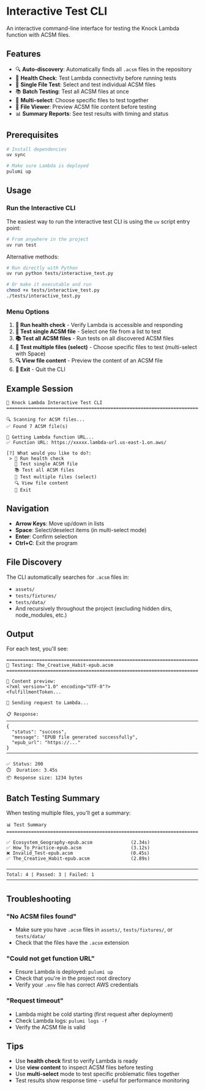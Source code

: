 # Interactive Test CLI

An interactive command-line interface for testing the Knock Lambda function with ACSM files.

## Features

- 🔍 **Auto-discovery**: Automatically finds all `.acsm` files in the repository
- 🏥 **Health Check**: Test Lambda connectivity before running tests
- 📂 **Single File Test**: Select and test individual ACSM files
- 📚 **Batch Testing**: Test all ACSM files at once
- 🔄 **Multi-select**: Choose specific files to test together
- 📄 **File Viewer**: Preview ACSM file content before testing
- 📊 **Summary Reports**: See test results with timing and status

## Prerequisites

```bash
# Install dependencies
uv sync

# Make sure Lambda is deployed
pulumi up
```

## Usage

### Run the Interactive CLI

The easiest way to run the interactive test CLI is using the `uv` script entry point:

```bash
# From anywhere in the project
uv run test
```

Alternative methods:

```bash
# Run directly with Python
uv run python tests/interactive_test.py

# Or make it executable and run
chmod +x tests/interactive_test.py
./tests/interactive_test.py
```

### Menu Options

1. **🏥 Run health check** - Verify Lambda is accessible and responding
2. **📂 Test single ACSM file** - Select one file from a list to test
3. **📚 Test all ACSM files** - Run tests on all discovered ACSM files
4. **🔄 Test multiple files (select)** - Choose specific files to test (multi-select with Space)
5. **🔍 View file content** - Preview the content of an ACSM file
6. **🚪 Exit** - Quit the CLI

## Example Session

```
🚀 Knock Lambda Interactive Test CLI
======================================================================

🔍 Scanning for ACSM files...
✅ Found 7 ACSM file(s)

🔗 Getting Lambda function URL...
✅ Function URL: https://xxxxx.lambda-url.us-east-1.on.aws/

[?] What would you like to do?:
 > 🏥 Run health check
   📂 Test single ACSM file
   📚 Test all ACSM files
   🔄 Test multiple files (select)
   🔍 View file content
   🚪 Exit
```

## Navigation

- **Arrow Keys**: Move up/down in lists
- **Space**: Select/deselect items (in multi-select mode)
- **Enter**: Confirm selection
- **Ctrl+C**: Exit the program

## File Discovery

The CLI automatically searches for `.acsm` files in:

- `assets/`
- `tests/fixtures/`
- `tests/data/`
- And recursively throughout the project (excluding hidden dirs, node_modules, etc.)

## Output

For each test, you'll see:

```
======================================================================
📂 Testing: The_Creative_Habit-epub.acsm
======================================================================

📄 Content preview:
<?xml version="1.0" encoding="UTF-8"?>
<fulfillmentToken...

📡 Sending request to Lambda...

📋 Response:
──────────────────────────────────────────────────────────────────────
{
  "status": "success",
  "message": "EPUB file generated successfully",
  "epub_url": "https://..."
}
──────────────────────────────────────────────────────────────────────

✅ Status: 200
⏱️  Duration: 3.45s
📦 Response size: 1234 bytes
```

## Batch Testing Summary

When testing multiple files, you'll get a summary:

```
📊 Test Summary
======================================================================

✅ Ecosystem_Geography-epub.acsm              (2.34s)
✅ How_To_Practice-epub.acsm                  (3.12s)
❌ Invalid_Test-epub.acsm                     (0.45s)
✅ The_Creative_Habit-epub.acsm               (2.89s)

──────────────────────────────────────────────────────────────────────
Total: 4 | Passed: 3 | Failed: 1
──────────────────────────────────────────────────────────────────────
```

## Troubleshooting

### "No ACSM files found"

- Make sure you have `.acsm` files in `assets/`, `tests/fixtures/`, or `tests/data/`
- Check that the files have the `.acsm` extension

### "Could not get function URL"

- Ensure Lambda is deployed: `pulumi up`
- Check that you're in the project root directory
- Verify your `.env` file has correct AWS credentials

### "Request timeout"

- Lambda might be cold starting (first request after deployment)
- Check Lambda logs: `pulumi logs -f`
- Verify the ACSM file is valid

## Tips

- Use **health check** first to verify Lambda is ready
- Use **view content** to inspect ACSM files before testing
- Use **multi-select** mode to test specific problematic files together
- Test results show response time - useful for performance monitoring
